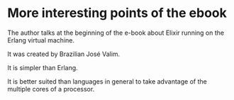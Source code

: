 # More interesting points of the ebook

The author talks at the beginning of the e-book about Elixir running on the Erlang virtual machine.

It was created by Brazilian José Valim.

It is simpler than Erlang.

It is better suited than languages ​​in general to take advantage of the multiple cores of a processor.